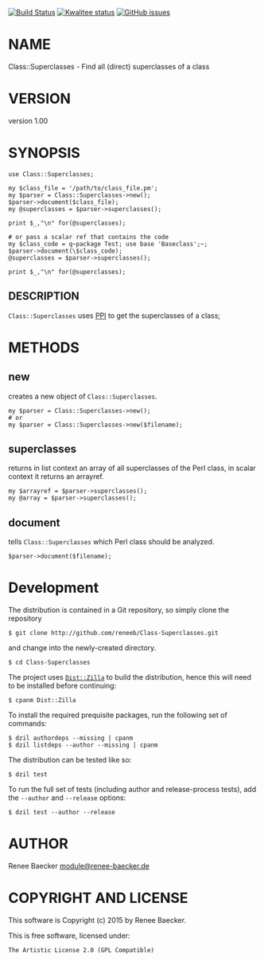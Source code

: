 [![Build Status](https://travis-ci.org/reneeb/Class-Superclasses.svg?branch=master)](https://travis-ci.org/reneeb/Class-Superclasses)
[![Kwalitee status](http://cpants.cpanauthors.org/dist/Class-Superclasses.png)](http://cpants.charsbar.org/dist/overview/Class-Superclasses)
[![GitHub issues](https://img.shields.io/github/issues/reneeb/Class-Superclasses.svg)](https://github.com/reneeb/Class-Superclasses/issues)

# NAME

Class::Superclasses - Find all (direct) superclasses of a class

# VERSION

version 1.00

# SYNOPSIS

    use Class::Superclasses;
    
    my $class_file = '/path/to/class_file.pm';
    my $parser = Class::Superclasses->new();
    $parser->document($class_file);
    my @superclasses = $parser->superclasses();
    
    print $_,"\n" for(@superclasses);

    # or pass a scalar ref that contains the code
    my $class_code = q~package Test; use base 'Baseclass';~;
    $parser->document(\$class_code);
    @superclasses = $parser->superclasses();
    
    print $_,"\n" for(@superclasses);

## DESCRIPTION

`Class::Superclasses` uses [PPI](https://metacpan.org/pod/PPI) to get the superclasses of a class;

# METHODS

## new

creates a new object of `Class::Superclasses`. 

    my $parser = Class::Superclasses->new();
    # or
    my $parser = Class::Superclasses->new($filename);

## superclasses

returns in list context an array of all superclasses of the Perl class, in
scalar context it returns an arrayref.

    my $arrayref = $parser->superclasses();
    my @array = $parser->superclasses();

## document

tells `Class::Superclasses` which Perl class should be analyzed.

    $parser->document($filename);



# Development

The distribution is contained in a Git repository, so simply clone the
repository

```
$ git clone http://github.com/reneeb/Class-Superclasses.git
```

and change into the newly-created directory.

```
$ cd Class-Superclasses
```

The project uses [`Dist::Zilla`](https://metacpan.org/pod/Dist::Zilla) to
build the distribution, hence this will need to be installed before
continuing:

```
$ cpanm Dist::Zilla
```

To install the required prequisite packages, run the following set of
commands:

```
$ dzil authordeps --missing | cpanm
$ dzil listdeps --author --missing | cpanm
```

The distribution can be tested like so:

```
$ dzil test
```

To run the full set of tests (including author and release-process tests),
add the `--author` and `--release` options:

```
$ dzil test --author --release
```

# AUTHOR

Renee Baecker <module@renee-baecker.de>

# COPYRIGHT AND LICENSE

This software is Copyright (c) 2015 by Renee Baecker.

This is free software, licensed under:

    The Artistic License 2.0 (GPL Compatible)
